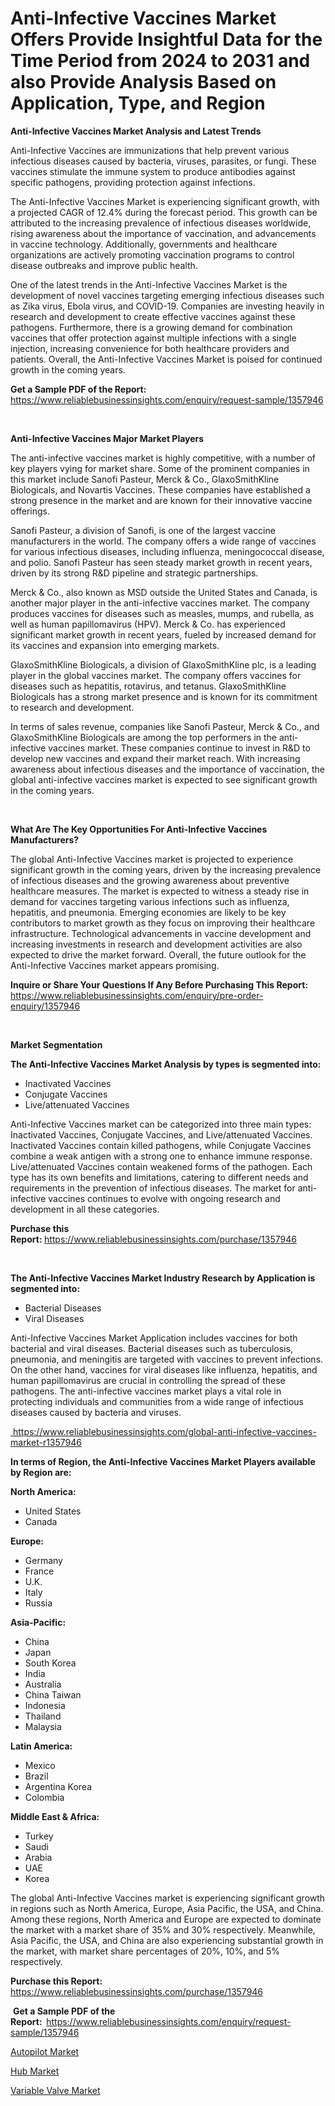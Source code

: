 <p><h1>Anti-Infective Vaccines Market Offers Provide Insightful Data for the Time Period from 2024 to 2031 and also Provide Analysis Based on Application, Type, and Region</h1></p><p><strong>Anti-Infective Vaccines Market Analysis and Latest Trends</strong></p>
<p><p>Anti-Infective Vaccines are immunizations that help prevent various infectious diseases caused by bacteria, viruses, parasites, or fungi. These vaccines stimulate the immune system to produce antibodies against specific pathogens, providing protection against infections.</p><p>The Anti-Infective Vaccines Market is experiencing significant growth, with a projected CAGR of 12.4% during the forecast period. This growth can be attributed to the increasing prevalence of infectious diseases worldwide, rising awareness about the importance of vaccination, and advancements in vaccine technology. Additionally, governments and healthcare organizations are actively promoting vaccination programs to control disease outbreaks and improve public health.</p><p>One of the latest trends in the Anti-Infective Vaccines Market is the development of novel vaccines targeting emerging infectious diseases such as Zika virus, Ebola virus, and COVID-19. Companies are investing heavily in research and development to create effective vaccines against these pathogens. Furthermore, there is a growing demand for combination vaccines that offer protection against multiple infections with a single injection, increasing convenience for both healthcare providers and patients. Overall, the Anti-Infective Vaccines Market is poised for continued growth in the coming years.</p></p>
<p><strong>Get a Sample PDF of the Report:&nbsp;</strong> <a href="https://www.reliablebusinessinsights.com/enquiry/request-sample/1357946">https://www.reliablebusinessinsights.com/enquiry/request-sample/1357946</a></p>
<p>&nbsp;</p>
<p><strong>Anti-Infective Vaccines Major Market Players</strong></p>
<p><p>The anti-infective vaccines market is highly competitive, with a number of key players vying for market share. Some of the prominent companies in this market include Sanofi Pasteur, Merck & Co., GlaxoSmithKline Biologicals, and Novartis Vaccines. These companies have established a strong presence in the market and are known for their innovative vaccine offerings.</p><p>Sanofi Pasteur, a division of Sanofi, is one of the largest vaccine manufacturers in the world. The company offers a wide range of vaccines for various infectious diseases, including influenza, meningococcal disease, and polio. Sanofi Pasteur has seen steady market growth in recent years, driven by its strong R&D pipeline and strategic partnerships.</p><p>Merck & Co., also known as MSD outside the United States and Canada, is another major player in the anti-infective vaccines market. The company produces vaccines for diseases such as measles, mumps, and rubella, as well as human papillomavirus (HPV). Merck & Co. has experienced significant market growth in recent years, fueled by increased demand for its vaccines and expansion into emerging markets.</p><p>GlaxoSmithKline Biologicals, a division of GlaxoSmithKline plc, is a leading player in the global vaccines market. The company offers vaccines for diseases such as hepatitis, rotavirus, and tetanus. GlaxoSmithKline Biologicals has a strong market presence and is known for its commitment to research and development.</p><p>In terms of sales revenue, companies like Sanofi Pasteur, Merck & Co., and GlaxoSmithKline Biologicals are among the top performers in the anti-infective vaccines market. These companies continue to invest in R&D to develop new vaccines and expand their market reach. With increasing awareness about infectious diseases and the importance of vaccination, the global anti-infective vaccines market is expected to see significant growth in the coming years.</p></p>
<p>&nbsp;</p>
<p><strong>What Are The Key Opportunities For Anti-Infective Vaccines Manufacturers?</strong></p>
<p><p>The global Anti-Infective Vaccines market is projected to experience significant growth in the coming years, driven by the increasing prevalence of infectious diseases and the growing awareness about preventive healthcare measures. The market is expected to witness a steady rise in demand for vaccines targeting various infections such as influenza, hepatitis, and pneumonia. Emerging economies are likely to be key contributors to market growth as they focus on improving their healthcare infrastructure. Technological advancements in vaccine development and increasing investments in research and development activities are also expected to drive the market forward. Overall, the future outlook for the Anti-Infective Vaccines market appears promising.</p></p>
<p><strong>Inquire or Share Your Questions If Any Before Purchasing This Report:</strong> <a href="https://www.reliablebusinessinsights.com/enquiry/pre-order-enquiry/1357946">https://www.reliablebusinessinsights.com/enquiry/pre-order-enquiry/1357946</a></p>
<p>&nbsp;</p>
<p><strong>Market Segmentation</strong></p>
<p><strong>The Anti-Infective Vaccines Market Analysis by types is segmented into:</strong></p>
<p><ul><li>Inactivated Vaccines</li><li>Conjugate Vaccines</li><li>Live/attenuated Vaccines</li></ul></p>
<p><p>Anti-Infective Vaccines market can be categorized into three main types: Inactivated Vaccines, Conjugate Vaccines, and Live/attenuated Vaccines. Inactivated Vaccines contain killed pathogens, while Conjugate Vaccines combine a weak antigen with a strong one to enhance immune response. Live/attenuated Vaccines contain weakened forms of the pathogen. Each type has its own benefits and limitations, catering to different needs and requirements in the prevention of infectious diseases. The market for anti-infective vaccines continues to evolve with ongoing research and development in all these categories.</p></p>
<p><strong>Purchase this Report:&nbsp;</strong><a href="https://www.reliablebusinessinsights.com/purchase/1357946">https://www.reliablebusinessinsights.com/purchase/1357946</a></p>
<p>&nbsp;</p>
<p><strong>The Anti-Infective Vaccines Market Industry Research by Application is segmented into:</strong></p>
<p><ul><li>Bacterial Diseases</li><li>Viral Diseases</li></ul></p>
<p><p>Anti-Infective Vaccines Market Application includes vaccines for both bacterial and viral diseases. Bacterial diseases such as tuberculosis, pneumonia, and meningitis are targeted with vaccines to prevent infections. On the other hand, vaccines for viral diseases like influenza, hepatitis, and human papillomavirus are crucial in controlling the spread of these pathogens. The anti-infective vaccines market plays a vital role in protecting individuals and communities from a wide range of infectious diseases caused by bacteria and viruses.</p></p>
<p><a href="https://www.reliablebusinessinsights.com/global-anti-infective-vaccines-market-r1357946">&nbsp;https://www.reliablebusinessinsights.com/global-anti-infective-vaccines-market-r1357946</a></p>
<p><strong>In terms of Region, the Anti-Infective Vaccines Market Players available by Region are:</strong></p>
<p>
    <p> <strong> North America: </strong>
        <ul>
            <li>United States</li>
            <li>Canada</li>
        </ul>
        </p> 
    <p> <strong> Europe: </strong>
        <ul>
            <li>Germany</li>
            <li>France</li>
            <li>U.K.</li>
            <li>Italy</li>
            <li>Russia</li>
        </ul>
        </p> 
    <p> <strong> Asia-Pacific: </strong>
        <ul>
            <li>China</li>
            <li>Japan</li>
            <li>South Korea</li>
            <li>India</li>
            <li>Australia</li>
            <li>China Taiwan</li>
            <li>Indonesia</li>
            <li>Thailand</li>
            <li>Malaysia</li>
        </ul>
        </p> 
    <p> <strong> Latin America: </strong>
        <ul>
            <li>Mexico</li>
            <li>Brazil</li>
            <li>Argentina Korea</li>
            <li>Colombia</li>
        </ul>
        </p> 
    <p> <strong> Middle East & Africa: </strong>
        <ul>
            <li>Turkey</li>
            <li>Saudi</li>
            <li>Arabia</li>
            <li>UAE</li>
            <li>Korea</li>
        </ul>
    </p>
    </p>
<p><p>The global Anti-Infective Vaccines market is experiencing significant growth in regions such as North America, Europe, Asia Pacific, the USA, and China. Among these regions, North America and Europe are expected to dominate the market with a market share of 35% and 30% respectively. Meanwhile, Asia Pacific, the USA, and China are also experiencing substantial growth in the market, with market share percentages of 20%, 10%, and 5% respectively.</p></p>
<p><strong>Purchase this Report: </strong><a href="https://www.reliablebusinessinsights.com/purchase/1357946">https://www.reliablebusinessinsights.com/purchase/1357946</a></p>
<p>&nbsp;<strong>Get a Sample PDF of the Report:&nbsp;&nbsp;</strong><a href="https://www.reliablebusinessinsights.com/enquiry/request-sample/1357946">https://www.reliablebusinessinsights.com/enquiry/request-sample/1357946</a></p>
<p><strong></strong></p>
<p><p><a href="https://github.com/jsmusil/Market-Research-Report-List-4/blob/main/autopilot-market.md">Autopilot Market</a></p><p><a href="https://github.com/Krish2023na/Market-Research-Report-List-5/blob/main/hub-market.md">Hub Market</a></p><p><a href="https://github.com/bmorecock/Market-Research-Report-List-4/blob/main/variable-valve-market.md">Variable Valve Market</a></p></p>